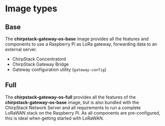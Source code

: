 # Image types

## Base

The **chirpstack-gateway-os-base** image provides all the features and components
to use a Raspberry Pi as LoRa gateway, forwarding data to an external server.

- ChirpStack Concentratord
- ChirpStack Gateway Bridge
- Gateway configuration utility (`gateway-config`)

## Full

The **chirpstack-gateway-os-full** provides all the features of the
**chirpstack-gateway-os-base** image, but is also bundled with the ChirpStack
Network Server and all requirements to run a complete LoRaWAN stack on the
Raspberry Pi. As all components are pre-configured, this is ideal when getting
started with LoRaWAN.

